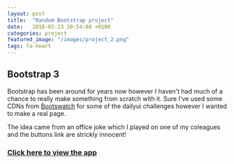 ```yaml
---
layout: post
title:  "Random Bootstrap project"
date:   2016-02-23 20:54:00 +0100
categories: project
featured_image: "/images/project_2.png"
tags: fa-heart
---
```


## Bootstrap 3

Bootstrap has been around for years now however I haven't had much of a chance to really make something from scratch with it. Sure I've used some CDNs from [Bootswatch](https://bootswatch.com/) for some of the dailyui challenges however I wanted to make a real page.

The idea came from an office joke which I played on one of my coleagues and the buttons link are strickly innocent!

<h3>
    <a href="https://5464fc43e8a3124880d20db1ed5ca8b42939af26.googledrive.com/host/0ByXEoNSdUD43bUN6dnpyRW5qOU0/" target="_blank">Click here to view the app</a>

</h3>